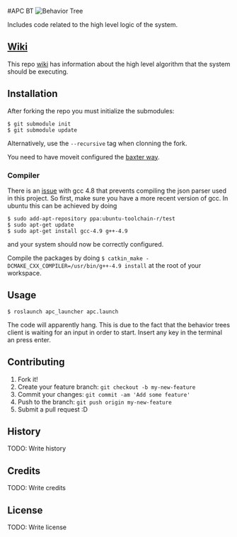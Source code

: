 
#APC BT
![Behavior Tree](http://i.imgur.com/v8fXZsD.png)

Includes code related to the high level logic of the system.

## [Wiki](https://gits-15.sys.kth.se/KTH-APC/apc_bt/wiki)
This repo [wiki](https://gits-15.sys.kth.se/KTH-APC/apc_bt/wiki) has information about the high level algorithm that the system should be executing.

## Installation

After forking the repo you must initialize the submodules:

```
$ git submodule init
$ git submodule update
```

Alternatively, use the `--recursive` tag when clonning the fork.

You need to have moveit configured the [baxter way](http://sdk.rethinkrobotics.com/wiki/MoveIt_Tutorial).

### Compiler
There is an [issue](https://github.com/nlohmann/json/pull/212) with gcc 4.8 that prevents compiling the json parser used in this project. So first, make sure you have a more recent version of gcc. In ubuntu this can be achieved by doing
```
$ sudo add-apt-repository ppa:ubuntu-toolchain-r/test
$ sudo apt-get update
$ sudo apt-get install gcc-4.9 g++-4.9
```
and your system should now be correctly configured.

Compile the packages by doing ```$ catkin_make -DCMAKE_CXX_COMPILER=/usr/bin/g++-4.9 install``` at the root of your workspace.

## Usage

```
$ roslaunch apc_launcher apc.launch
```

The code will apparently hang. This is due to the fact that the behavior trees client is waiting for an input in order to start. Insert any key in the terminal an press enter.

## Contributing

1. Fork it!
2. Create your feature branch: `git checkout -b my-new-feature`
3. Commit your changes: `git commit -am 'Add some feature'`
4. Push to the branch: `git push origin my-new-feature`
5. Submit a pull request :D

## History

TODO: Write history

## Credits

TODO: Write credits

## License

TODO: Write license
